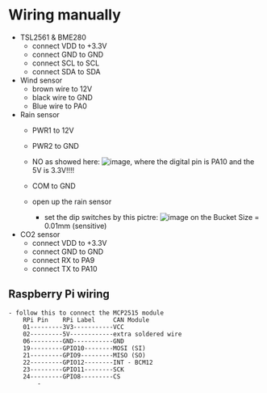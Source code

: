 # Wiring manually
- TSL2561 & BME280
    - connect VDD to +3.3V
    - connect GND to GND
    - connect SCL to SCL
    - connect SDA to SDA
- Wind sensor
    - brown wire to 12V
    - black wire to GND
    - Blue wire to PA0
- Rain sensor
    - PWR1 to 12V
    - PWR2 to GND
    - NO as showed here: ![image](http://static.cactus.io/img/hookups/circuits/hydreon-rg-11-hookup-circuit.jpg), where the digital  pin is PA10 and the 5V is 3.3V!!!!
    - COM to GND
    
    - open up the rain sensor
        - set the dip switches by this pictre: ![image](http://static.cactus.io/img/sensors/weather/hydreon/hydreon-rg-11-dip-switch-settings.png) on the Bucket Size = 0.01mm (sensitive)
- CO2 sensor
    - connect VDD to +3.3V
    - connect GND to GND
    - connect RX to PA9
    - connect TX to PA10
## Raspberry Pi wiring
    - follow this to connect the MCP2515 module
        RPi Pin    RPi Label     CAN Module
        01---------3V3-----------VCC
        02---------5V------------extra soldered wire
        06---------GND-----------GND
        19---------GPIO10--------MOSI (SI)
        21---------GPIO9---------MISO (SO)
        22---------GPIO12--------INT - BCM12
        23---------GPIO11--------SCK
        24---------GPIO8---------CS
            - 
